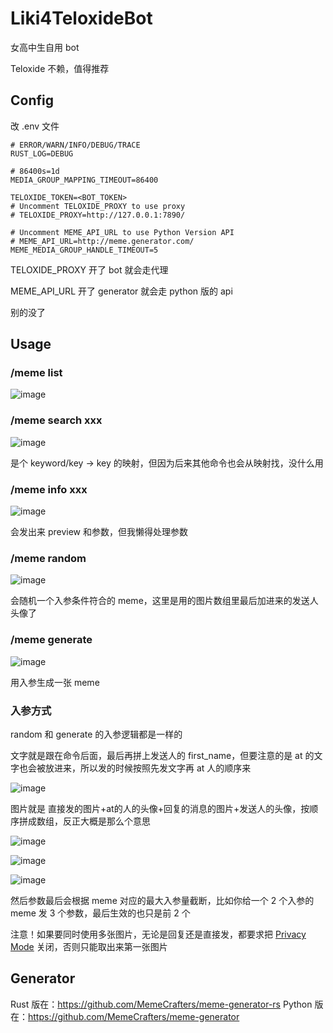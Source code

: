 # Liki4TeloxideBot

女高中生自用 bot

Teloxide 不赖，值得推荐

## Config

改 .env 文件

```
# ERROR/WARN/INFO/DEBUG/TRACE
RUST_LOG=DEBUG

# 86400s=1d
MEDIA_GROUP_MAPPING_TIMEOUT=86400

TELOXIDE_TOKEN=<BOT_TOKEN>
# Uncomment TELOXIDE_PROXY to use proxy
# TELOXIDE_PROXY=http://127.0.0.1:7890/

# Uncomment MEME_API_URL to use Python Version API
# MEME_API_URL=http://meme.generator.com/
MEME_MEDIA_GROUP_HANDLE_TIMEOUT=5
```

TELOXIDE_PROXY 开了 bot 就会走代理

MEME_API_URL 开了 generator 就会走 python 版的 api

别的没了

## Usage

### /meme list

![image](https://github.com/user-attachments/assets/20fc90a7-6545-4543-80af-927430ad2e79)

### /meme search xxx

![image](https://github.com/user-attachments/assets/05742cd4-9638-4d83-a91c-0ee756fc1a01)

是个 keyword/key -> key 的映射，但因为后来其他命令也会从映射找，没什么用

### /meme info xxx

![image](https://github.com/user-attachments/assets/4854b95d-31ba-435f-a8f8-68cb240c256e)

会发出来 preview 和参数，但我懒得处理参数

### /meme random

![image](https://github.com/user-attachments/assets/c1d1d4e0-62f9-45a3-9913-666ac39deb2e)

会随机一个入参条件符合的 meme，这里是用的图片数组里最后加进来的发送人头像了


### /meme generate

![image](https://github.com/user-attachments/assets/67648b69-9eb1-4887-85b8-dfebafdef1da)

用入参生成一张 meme


### 入参方式

random 和 generate 的入参逻辑都是一样的

文字就是跟在命令后面，最后再拼上发送人的 first_name，但要注意的是 at 的文字也会被放进来，所以发的时候按照先发文字再 at 人的顺序来

![image](https://github.com/user-attachments/assets/a19d7abe-112a-417b-935d-bf44450c28e3)


图片就是 直接发的图片+at的人的头像+回复的消息的图片+发送人的头像，按顺序拼成数组，反正大概是那么个意思

![image](https://github.com/user-attachments/assets/54f3b0ac-76f7-476b-9e4e-36bd919e991c)

![image](https://github.com/user-attachments/assets/6a4ba2b3-ec11-4078-86f5-caf7eceb6862)

![image](https://github.com/user-attachments/assets/51571764-d698-4519-b28a-ad12dd5b15e1)



然后参数最后会根据 meme 对应的最大入参量截断，比如你给一个 2 个入参的 meme 发 3 个参数，最后生效的也只是前 2 个

注意！如果要同时使用多张图片，无论是回复还是直接发，都要求把 [Privacy Mode](https://core.telegram.org/bots/features#privacy-mode) 关闭，否则只能取出来第一张图片

## Generator

Rust 版在：https://github.com/MemeCrafters/meme-generator-rs
Python 版在：https://github.com/MemeCrafters/meme-generator


